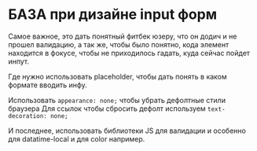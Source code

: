 # БАЗА при дизайне input форм

Самое важное, это дать понятный фитбек юзеру, что он додич и не прошел валидацию, а так же, чтобы было понятно, кода элемент находится в фокусе, чтобы не приходилось гадать, куда сейчас пойдет инпут. 

Где нужно использовать placeholder, чтобы дать понять в каком формате вводить инфу.

Использовать `appearance: none;` чтобы убрать дефолтные стили браузера
Для ссылок чтобы сбросить дефолт используем `text-decoration: none;`

И последнее, использовать библиотеки JS для валидации и особенно для datatime-local и для color например.
